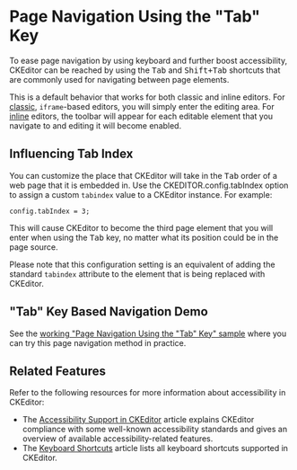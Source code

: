 <!--
Copyright (c) 2003-2015, CKSource - Frederico Knabben. All rights reserved.
For licensing, see LICENSE.md.
-->

# Page Navigation Using the "Tab" Key

To ease page navigation by using keyboard and further boost accessibility, CKEditor can be reached by using the <kbd>Tab</kbd> and <kbd>Shift+Tab</kbd> shortcuts that are commonly used for navigating between page elements.

This is a default behavior that works for both classic and inline editors. For [classic](#!/guide/dev_framed), `iframe`-based editors, you will simply enter the editing area. For [inline](#!/guide/dev_inline) editors, the toolbar will appear for each editable element that you navigate to and editing it will become enabled.

## Influencing Tab Index

You can customize the place that CKEditor will take in the <kbd>Tab</kbd> order of a web page that it is embedded in. Use the CKEDITOR.config.tabIndex option to assign a custom `tabindex` value to a CKEditor instance. For example:

    config.tabIndex = 3;

This will cause CKEditor to become the third page element that you will enter when using the <kbd>Tab</kbd> key, no matter what its position could be in the page source.

<p class="tip">
    Please note that this configuration setting is an equivalent of adding the standard <code>tabindex</code> attribute to the element that is being replaced with CKEditor.
</p>

## "Tab" Key Based Navigation Demo

See the [working "Page Navigation Using the "Tab" Key" sample](http://sdk.ckeditor.com/samples/tabindex.html) where you can try this page navigation method in practice.

## Related Features

Refer to the following resources for more information about accessibility in CKEditor:

* The [Accessibility Support in CKEditor](#!/guide/dev_a11y) article explains CKEditor compliance with some well-known accessibility standards and gives an overview of available accessibility-related features.
* The [Keyboard Shortcuts](#!/guide/dev_shortcuts) article lists all keyboard shortcuts supported in CKEditor.